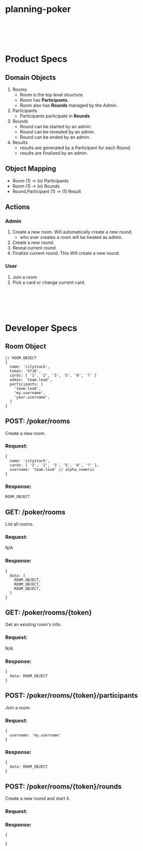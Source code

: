 # planning-poker


<br/>
<br/>
<br/>
<br/>

# Product Specs

## Domain Objects
1. Rooms
    * Room is the top level structure.
    * Room has **Participants**.
    * Room also has **Rounds** managed by the Admin.
2. Participants
    * Participants participate in **Rounds**
3. Rounds
    * Round can be started by an admin.
    * Round can be revealed by an admin.
    * Round can be ended by an admin.
4. Results
    * results are generated by a Participant for each Round.
    * results are finalized by an admin.

## Object Mapping
- Room (1)  ->  (n) Participants
- Room (1)  ->  (n) Rounds
- Round,Participant (1)  ->  (1) Result

## Actions

### Admin
1. Create a new room. Will automatically create a new round.
    - who ever creates a room will be treated as admin.
1. Create a new round.
1. Reveal current round.
1. Finalize current round. This Will create a new round.

### User
1. Join a room
1. Pick a card or change current card.


<br/>
<br/>
<br/>
<br/>

# Developer Specs

## Room Object
```
// ROOM_OBJECT
{
  name: 'citystack',
  token: 'X7J6',
  cards: [ '1', '2', '3', '5', '8', '?' ]
  admin: 'team.lead',
  participants: [
    'team.lead',
    'my.username',
    'your.username',
  ]
}
```


## POST: /poker/rooms
Create a new room.
### Request:
```
{
  name: 'citystack',
  cards: [ '1', '2', '3', '5', '8', '?' ],
  username: 'team.lead' // alpha_numeric
}
```
### Response:
```
ROOM_OBJECT
```

## GET: /poker/rooms
List all rooms.
### Request:
N/A
### Response:
```
{
  data: [
    ROOM_OBJECT,
    ROOM_OBJECT,
    ROOM_OBJECT,
  ]
}
```

## GET: /poker/rooms/{token}
Get an existing room's info.
### Request:
N/A
### Response:
```
{
  data: ROOM_OBJECT
}
```

## POST: /poker/rooms/{token}/participants
Join a room.
### Request:
```
{
  username: 'my.username'
}
```
### Response:
```
{
  data: ROOM_OBJECT
}
```

## POST: /poker/rooms/{token}/rounds
Create a new round and start it.
### Request:

### Response:
```
{

}
```
